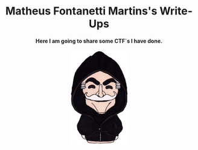 <h1 align="center">Matheus Fontanetti Martins's Write-Ups</h1>
<h4 align="center">Here I am going to share some CTF´s I have done.</h4>
<p align="center" width="100%">
  <img src="/Docs/boneco.png" alt="hacker" height=250 align="center"/>
 </p>
